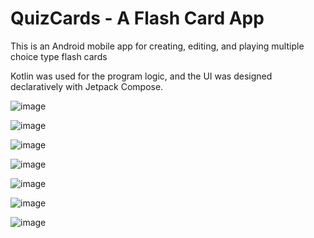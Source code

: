 # QuizCards - A Flash Card App

This is an Android mobile app for creating, editing, and playing multiple choice type flash cards

Kotlin was used for the program logic, and the UI was designed declaratively with Jetpack Compose.

![image](https://github.com/user-attachments/assets/3f7e4dd0-9328-4ae5-9bbc-199848badaee)

![image](https://github.com/user-attachments/assets/8701ce0b-ef35-4506-921b-7694558a5d57)

![image](https://github.com/user-attachments/assets/d2b8dc3d-facc-472a-abab-4c413becc83e)

![image](https://github.com/user-attachments/assets/01d1ba23-cea2-42d4-b8a6-e6882b3f2b2c)

![image](https://github.com/user-attachments/assets/561e73b2-87a5-4124-b275-b595980958d9)

![image](https://github.com/user-attachments/assets/4b24d285-0ce3-4176-afbb-0c257696db6b)

![image](https://github.com/user-attachments/assets/51f0a2d5-34cf-4b27-a182-db979373945f)


